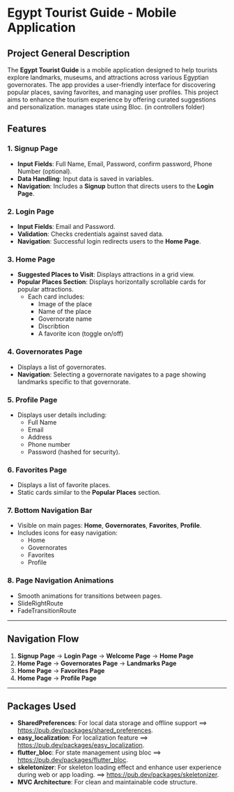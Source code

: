 # Egypt Tourist Guide - Mobile Application

## Project General Description

The **Egypt Tourist Guide** is a mobile application designed to help tourists explore landmarks, museums, and attractions across various Egyptian governorates. The app provides a user-friendly interface for discovering popular places, saving favorites, and managing user profiles. This project aims to enhance the tourism experience by offering curated suggestions and personalization.
manages state using Bloc. (in controllers folder)


## Features

### 1. Signup Page
- **Input Fields**: Full Name, Email, Password, confirm password, Phone Number (optional).
- **Data Handling**: Input data is saved in variables.
- **Navigation**: Includes a **Signup** button that directs users to the **Login Page**.

### 2. Login Page
- **Input Fields**: Email and Password.
- **Validation**: Checks credentials against saved data.
- **Navigation**: Successful login redirects users to the **Home Page**.

### 3. Home Page
- **Suggested Places to Visit**: Displays attractions in a grid view.
- **Popular Places Section**: Displays horizontally scrollable cards for popular attractions.
  - Each card includes:
    - Image of the place
    - Name of the place
    - Governorate name
    - Discribtion
    - A favorite icon (toggle on/off)

### 4. Governorates Page
- Displays a list of governorates.
- **Navigation**: Selecting a governorate navigates to a page showing landmarks specific to that governorate.

### 5. Profile Page
- Displays user details including:
  - Full Name
  - Email
  - Address
  - Phone number
  - Password (hashed for security).

### 6. Favorites Page
- Displays a list of favorite places.
- Static cards similar to the **Popular Places** section.

### 7. Bottom Navigation Bar
- Visible on main pages: **Home**, **Governorates**, **Favorites**, **Profile**.
- Includes icons for easy navigation:
  - Home
  - Governorates
  - Favorites
  - Profile

### 8. Page Navigation Animations
- Smooth animations for transitions between pages.
- SlideRightRoute
- FadeTransitionRoute

---

## Navigation Flow
1. **Signup Page** → **Login Page** → **Welcome Page** → **Home Page**
2. **Home Page** → **Governorates Page** → **Landmarks Page**
3. **Home Page** → **Favorites Page**
4. **Home Page** → **Profile Page**

-------

## **Packages Used**
- **SharedPreferences**: For local data storage and offline support ==> https://pub.dev/packages/shared_preferences.
- **easy_localization**: For localization feature ==> https://pub.dev/packages/easy_localization.
- **flutter_bloc**: For state management using bloc ==> https://pub.dev/packages/flutter_bloc.
- **skeletonizer**: For skeleton loading effect and enhance user experience during web or app loading. ==> https://pub.dev/packages/skeletonizer.
- **MVC Architecture**: For clean and maintainable code structure.
